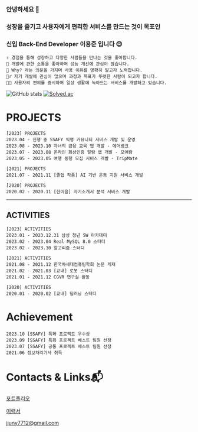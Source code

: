 ### 안녕하세요 👋
### 성장을 즐기고 사용자에게 편리한 서비스를 만드는 것이 목표인
### 신입 Back-End Developer 이용준 입니다 😊
```
✌ 경험을 통해 성장하고 다양한 사람들을 만나는 것을 좋아합니다.
🙌 개발에 관한 소통을 좋아하며 성능 개선에 관심이 많습니다.
🤔 Why? 라는 의문을 가지며 사용 이유를 명확히 알고자 노력합니다.
🏃‍♂️ 자기 개발에 관심이 많으며 과정과 목표가 뚜렷한 사람이 되고자 합니다.
👨‍💻 사용자의 편의를 중시하며 일상 생활에 녹아드는 서비스를 개발하고 있습니다.
```
![GitHub stats](https://github-readme-stats.vercel.app/api?username=jjuny0310&show_icons=true&theme=radical)
[![Solved.ac](http://mazassumnida.wtf/api/v2/generate_badge?boj=jjuny7712)](https://solved.ac/jjuny7712)

# PROJECTS
```
[2023] PROJECTS
2023.04 - 진행 중 SSAFY 익명 커뮤니티 서비스 개발 및 운영
2023.08 - 2023.10 자녀의 금융 교육 앱 개발 - 에어뱅크
2023.07 - 2023.08 온라인 화상인증 알람 앱 개발 - 모여람
2023.05 - 2023.05 여행 동행 모집 서비스 개발 - TripMate

[2021] PROJECTS
2021.07 - 2021.11 [졸업 작품] AI 기반 운동 지원 서비스 개발

[2020] PROJECTS
2020.02 - 2020.11 [한이음] 자기소개서 분석 서비스 개발
```
---
## ACTIVITIES
```
[2023] ACTIVITIES
2023.01 - 2023.12.31 삼성 청년 SW 아카데미
2023.02 - 2023.04 Real MySQL 8.0 스터디
2023.02 - 2023.10 알고리즘 스터디

[2021] ACTIVITIES
2021.08 - 2021.12 한국차세대컴퓨팅학회 논문 게재
2021.02 - 2021.03 [교내] 로봇 스터디
2021.01 - 2021.12 CGVR 연구실 활동

[2020] ACTIVITIES
2020.01 - 2020.02 [교내] 딥러닝 스터디
```
   
# Achievement
```
2023.10 [SSAFY] 특화 프로젝트 우수상
2023.09 [SSAFY] 특화 프로젝트 베스트 팀원 선정
2023.07 [SSAFY] 공통 프로젝트 베스트 팀원 선정
2021.06 정보처리기사 취득
```
#  Contacts & Links:mailbox_with_mail:
[포트폴리오](https://my.surfit.io/w/1138239875)

[이력서](https://www.notion.so/LEE-YONG-JUN-863fa1f34ade4c9fb004aa2bc189e6f3)

jjuny7712@gmail.com
  
